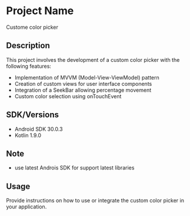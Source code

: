# Project Name
Custome color picker

## Description
This project involves the development of a custom color picker with the following features:
- Implementation of MVVM (Model-View-ViewModel) pattern
- Creation of custom views for user interface components
- Integration of a SeekBar allowing percentage movement
- Custom color selection using onTouchEvent

## SDK/Versions
- Android SDK 30.0.3
- Kotlin 1.9.0

## Note
- use latest Androis SDK for support latest libraries 

## Usage
Provide instructions on how to use or integrate the custom color picker in your application.
